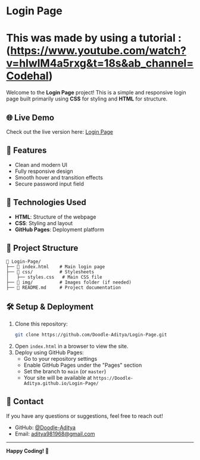 # Login Page
# This was made by using a tutorial : (https://www.youtube.com/watch?v=hlwlM4a5rxg&t=18s&ab_channel=Codehal)
Welcome to the **Login Page** project! This is a simple and responsive login page built primarily using **CSS** for styling and **HTML** for structure.


## 🌐 Live Demo
Check out the live version here: [Login Page](https://doodle-aditya.github.io/Login-Page/Login%20page/index.html)

## 📌 Features
- Clean and modern UI
- Fully responsive design
- Smooth hover and transition effects
- Secure password input field

## 🚀 Technologies Used
- **HTML**: Structure of the webpage
- **CSS**: Styling and layout
- **GitHub Pages**: Deployment platform

## 📂 Project Structure
```
📁 Login-Page/
├── 📄 index.html    # Main login page
├── 📂 css/          # Stylesheets
│   ├── styles.css   # Main CSS file
├── 📂 img/          # Images folder (if needed)
├── 📄 README.md     # Project documentation
```

## 🛠 Setup & Deployment
1. Clone this repository:
   ```sh
   git clone https://github.com/Doodle-Aditya/Login-Page.git
   ```
2. Open `index.html` in a browser to view the site.
3. Deploy using GitHub Pages:
   - Go to your repository settings
   - Enable GitHub Pages under the "Pages" section
   - Set the branch to `main` (or `master`)
   - Your site will be available at `https://Doodle-Aditya.github.io/Login-Page/`

## 📧 Contact
If you have any questions or suggestions, feel free to reach out!
- GitHub: [@Doodle-Aditya](https://github.com/Doodle-Aditya)
- Email: aditya981968@gmail.com

---
**Happy Coding! 🚀**
